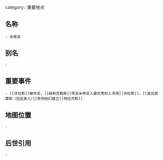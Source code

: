 category:: 重要地点
## 名称
	- 米希亚
## 别名
	-
## 重要事件
	- [[许拉斯]]被夺走，[[赫剌克勒斯]]带走米希亚人最优秀的人寻找[[许拉斯]]，[[波吕斐摩斯（拉庇泰人）]]带领他们建立[[特拉齐斯]]
## 地图位置
	-
## 后世引用
	-
